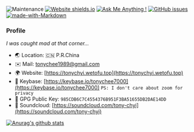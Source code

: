 ![Maintenance](https://img.shields.io/badge/Maintained%3F-yes-green.svg) [![Website shields.io](https://img.shields.io/website-up-down-green-red/https/tonychyi.wetofu.top.svg)](https://tonychyi.wetofu.top/) [![Ask Me Anything !](https://img.shields.io/badge/Ask%20me-anything-1abc9c.svg)](https://github.com/tonychee7000/tonychee7000/issues) [![GitHub issues](https://img.shields.io/github/issues/tonychee7000/tonychee7000.svg)](https://github.com/tonychee7000/tonychee7000/issues) [![made-with-Markdown](https://img.shields.io/badge/Made%20with-Markdown-1f425f.svg)](http://commonmark.org)

### Profile

*I was caught mad at that corner...*

* 🌏 Location: 🇨🇳 P.R.China
* ✉️ Mail: [tonychee1989@gmail.com](mailto:tonychee1989@gmail.com)
* 🌍 Website: [https://tonychyi.wetofu.top](https://tonychyi.wetofu.top)
* 🔑 Keybase: [https://keybase.io/tonychee7000](https://keybase.io/tonychee7000) `PS: I don't care about zoom for privacy`
* 🔑 GPG Public Key: `985CDB6C7C4554376B951F3BA51655DB2DAE14DD`
* 🎵 Soundcloud: [https://soundcloud.com/tony-chyi](https://soundcloud.com/tony-chyi)

[![Anurag's github stats](https://github-readme-stats.vercel.app/api?username=tonychee7000)](https://github.com/anuraghazra/github-readme-stats)

<!--
**tonychee7000/tonychee7000** is a ✨ _special_ ✨ repository because its `README.md` (this file) appears on your GitHub profile.

Here are some ideas to get you started:

- 🔭 I’m currently working on ...
- 🌱 I’m currently learning ...
- 👯 I’m looking to collaborate on ...
- 🤔 I’m looking for help with ...
- 💬 Ask me about ...
- 📫 How to reach me: ...
- 😄 Pronouns: ...
- ⚡ Fun fact: ...
-->
